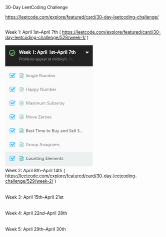 30-Day LeetCoding Challenge

https://leetcode.com/explore/featured/card/30-day-leetcoding-challenge/

<br/>Week 1: April 1st–April 7th ( https://leetcode.com/explore/featured/card/30-day-leetcoding-challenge/528/week-1/ ) <br/> <br/>
![All done](https://github.com/johnakidis/LeetCode/blob/master/images/sol_1.png)
<br/>Week 2: April 8th–April 14th ( https://leetcode.com/explore/featured/card/30-day-leetcoding-challenge/529/week-2/ ) <br/> <br/>
<br/>Week 3: April 15th–April 21st <br/> <br/>
<br/>Week 4: April 22nd–April 28th <br/> <br/>
<br/>Week 5: April 29th–April 30th <br/> <br/>
